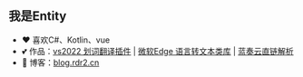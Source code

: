 ## 我是Entity

- ❤️ 喜欢C#、Kotlin、vue
- 💕 作品：<a href="https://github.com/Entity-Now/EnTranslate" target="_blank">vs2022 划词翻译插件</a> | <a href="https://github.com/Entity-Now/Edge_tts_sharp" target="_blank">微软Edge 语言转文本类库</a> | <a href="https://github.com/Entity-Now/LanzouCloudSolve" target="_blank">蓝奏云直链解析</a>
- 👻 博客：<a href="https://blog.rdr2.cn" target="_blank">blog.rdr2.cn</a>
